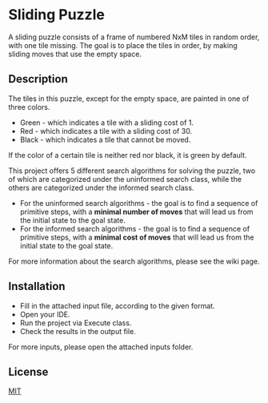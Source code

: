 # Sliding Puzzle
A sliding puzzle consists of a frame of numbered NxM tiles in random order, with one tile missing.
The goal is to place the tiles in order, by making sliding moves that use the empty space.

## Description
The tiles in this puzzle, except for the empty space, are painted in one of three colors.
- Green - which indicates a tile with a sliding cost of 1.
- Red - which indicates a tile with a sliding cost of 30.
- Black - which indicates a tile that cannot be moved.

If the color of a certain tile is neither red nor black, it is green by default.

This project offers 5 different search algorithms for solving the puzzle, two of which are categorized under the uninformed search class, while the others are categorized under the informed search class.
- For the uninformed search algorithms - the goal is to find a sequence of primitive steps, with a **minimal number of moves** that will lead us from the initial state to the goal state.
- For the informed search algorithms - the goal is to find a sequence of primitive steps, with a **minimal cost of moves** that will lead us from the initial state to the goal state.

For more information about the search algorithms, please see the wiki page.

## Installation
- Fill in the attached input file, according to the given format.
- Open your IDE.
- Run the project via Execute class.
- Check the results in the output file.

For more inputs, please open the attached inputs folder.

## License
[MIT](https://github.com/Yahavk94/Sliding-Puzzle/blob/master/LICENSE)